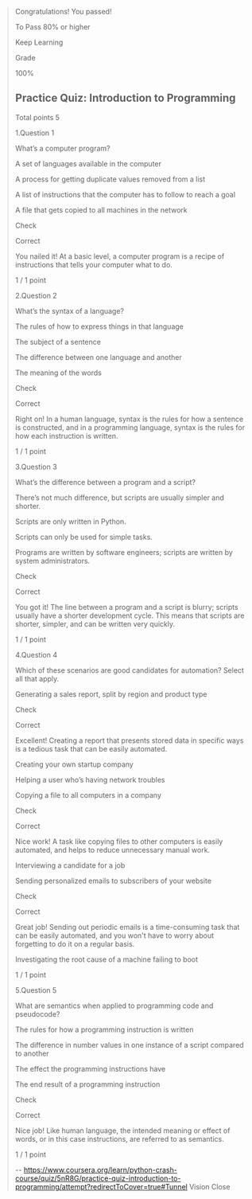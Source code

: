 > Congratulations! You passed!
> 
> To Pass 80% or higher
> 
> Keep Learning
> 
> Grade
> 
> 100%
> 
> ## Practice Quiz: Introduction to Programming
> 
> Total points 5
> 
>  1.Question 1
> 
> What’s a computer program? 
> 
>  A set of languages available in the computer 
> 
>  A process for getting duplicate values removed from a list 
> 
>  A list of instructions that the computer has to follow to reach a goal 
> 
>  A file that gets copied to all machines in the network 
> 
> Check
> 
> Correct
> 
> You nailed it! At a basic level, a computer program is a recipe of instructions that tells your computer what to do.
> 
> 1 / 1 point
> 
>  2.Question 2
> 
> What’s the syntax of a language? 
> 
>  The rules of how to express things in that language 
> 
>  The subject of a sentence 
> 
>  The difference between one language and another 
> 
>  The meaning of the words 
> 
> Check
> 
> Correct
> 
> Right on! In a human language, syntax is the rules for how a sentence is constructed, and in a programming language, syntax is the rules for how each instruction is written.
> 
> 1 / 1 point
> 
>  3.Question 3
> 
> What’s the difference between a program and a script? 
> 
>  There’s not much difference, but scripts are usually simpler and shorter. 
> 
>  Scripts are only written in Python. 
> 
>  Scripts can only be used for simple tasks. 
> 
>  Programs are written by software engineers; scripts are written by system administrators. 
> 
> Check
> 
> Correct
> 
> You got it! The line between a program and a script is blurry; scripts usually have a shorter development cycle. This means that scripts are shorter, simpler, and can be written very quickly.
> 
> 1 / 1 point
> 
>  4.Question 4
> 
> Which of these scenarios are good candidates for automation? Select all that apply. 
> 
>  Generating a sales report, split by region and product type 
> 
> Check
> 
> Correct
> 
> Excellent! Creating a report that presents stored data in specific ways is a tedious task that can be easily automated.
> 
>  Creating your own startup company 
> 
>  Helping a user who’s having network troubles 
> 
>  Copying a file to all computers in a company 
> 
> Check
> 
> Correct
> 
> Nice work! A task like copying files to other computers is easily automated, and helps to reduce unnecessary manual work.
> 
>  Interviewing a candidate for a job 
> 
>  Sending personalized emails to subscribers of your website 
> 
> Check
> 
> Correct
> 
> Great job! Sending out periodic emails is a time-consuming task that can be easily automated, and you won't have to worry about forgetting to do it on a regular basis.
> 
>  Investigating the root cause of a machine failing to boot 
> 
> 1 / 1 point
> 
>  5.Question 5
> 
> What are semantics when applied to programming code and pseudocode? 
> 
>  The rules for how a programming instruction is written 
> 
>  The difference in number values in one instance of a script compared to another 
> 
>  The effect the programming instructions have 
> 
>  The end result of a programming instruction 
> 
> Check
> 
> Correct
> 
> Nice job! Like human language, the intended meaning or effect of words, or in this case instructions, are referred to as semantics.
> 
> 1 / 1 point
>
> -- https://www.coursera.org/learn/python-crash-course/quiz/5nR8G/practice-quiz-introduction-to-programming/attempt?redirectToCover=true#Tunnel Vision Close

